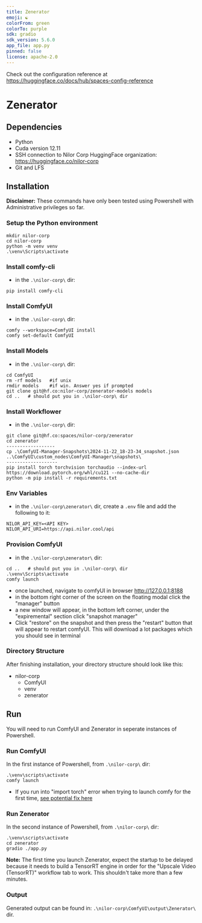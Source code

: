 ```yaml
---
title: Zenerator 
emoji: ☯️
colorFrom: green
colorTo: purple
sdk: gradio
sdk_version: 5.6.0
app_file: app.py
pinned: false
license: apache-2.0
---
```


Check out the configuration reference at https://huggingface.co/docs/hub/spaces-config-reference


# Zenerator

## Dependencies
- Python
- Cuda version 12.11
- SSH connection to Nilor Corp HuggingFace organization: https://huggingface.co/nilor-corp
- Git and LFS


## Installation
**Disclaimer:** These commands have only been tested using Powershell with Administrative privileges so far.

### Setup the Python environment
```
mkdir nilor-corp
cd nilor-corp
python -m venv venv
.\venv\Scripts\activate
```

### Install comfy-cli
- in the `.\nilor-corp\` dir:
```
pip install comfy-cli
```

### Install ComfyUI
- in the `.\nilor-corp\` dir:
```
comfy --workspace=ComfyUI install
comfy set-default ComfyUI
```

### Install Models
- in the `.\nilor-corp\` dir:
```
cd ComfyUI
rm -rf models   #if unix
rmdir models    #if win. Answer yes if prompted
git clone git@hf.co:nilor-corp/zenerator-models models
cd ..   # should put you in .\nilor-corp\ dir
```

### Install Workflower
- in the `.\nilor-corp\` dir:
```
git clone git@hf.co:spaces/nilor-corp/zenerator
cd zenerator
------------------
cp .\ComfyUI-Manager-Snapshots\2024-11-22_18-23-34_snapshot.json ..\ComfyUI\custom_nodes\ComfyUI-Manager\snapshots\
-------------------
pip install torch torchvision torchaudio --index-url https://download.pytorch.org/whl/cu121 --no-cache-dir
python -m pip install -r requirements.txt
```

### Env Variables
- in the `.\nilor-corp\zenerator\` dir, create a `.env` file and add the following to it:
``` 
NILOR_API_KEY=<API KEY>
NILOR_API_URI=https://api.nilor.cool/api
```

### Provision ComfyUI
- in the `.\nilor-corp\zenerator\` dir:
```
cd ..   # should put you in .\nilor-corp\ dir
.\venv\Scripts\activate
comfy launch
```
- once launched, navigate to comfyUI in browser  http://127.0.0.1:8188
- in the bottom right corner of the screen on the floating modal click the "manager" button
- a new window will appear, in the bottom left corner, under the "expiremental" section click "snapshot manager"
- Click "restore" on the snapshot and then press the "restart" button that will appear to restart comfyUI. This will download a lot packages which you should see in terminal 

### Directory Structure
After finishing installation, your directory structure should look like this:
- nilor-corp
    - ComfyUI
    - venv
    - zenerator

## Run
You will need to run ComfyUI and Zenerator in seperate instances of Powershell.

### Run ComfyUI
In the first instance of Powershell, from `.\nilor-corp\` dir:
```
.\venv\scripts\activate
comfy launch
```
- If you run into "import torch" error when trying to launch comfy for the first time, [see potential fix here](https://github.com/Comfy-Org/comfy-cli/issues/150) 

### Run Zenerator
In the second instance of Powershell, from `.\nilor-corp\` dir:
```
.\venv\scripts\activate
cd zenerator
gradio ./app.py
```

**Note:** The first time you launch Zenerator, expect the startup to be delayed because it needs to build a TensorRT engine in order for the "Upscale Video (TensorRT)" workflow tab to work. This shouldn't take more than a few minutes.

### Output
Generated output can be found in: `.\nilor-corp\ComfyUI\output\Zenerator\` dir.
